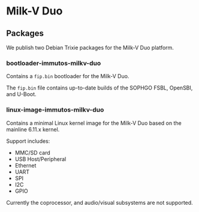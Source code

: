 # Milk-V Duo

## Packages

We publish two Debian Trixie packages for the Milk-V Duo platform.

### bootloader-immutos-milkv-duo

Contains a `fip.bin` bootloader for the Milk-V Duo.

The `fip.bin` file contains up-to-date builds of the SOPHGO FSBL, OpenSBI, 
and U-Boot.

### linux-image-immutos-milkv-duo

Contains a minimal Linux kernel image for the Milk-V Duo based on the mainline
6.11.x kernel.

Support includes:

* MMC/SD card
* USB Host/Peripheral
* Ethernet
* UART
* SPI
* I2C
* GPIO

Currently the coprocessor, and audio/visual subsystems are not supported.


